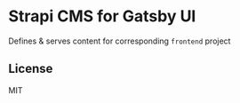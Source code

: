 # Strapi CMS for Gatsby UI

Defines & serves content for corresponding `frontend` project

## License

MIT
